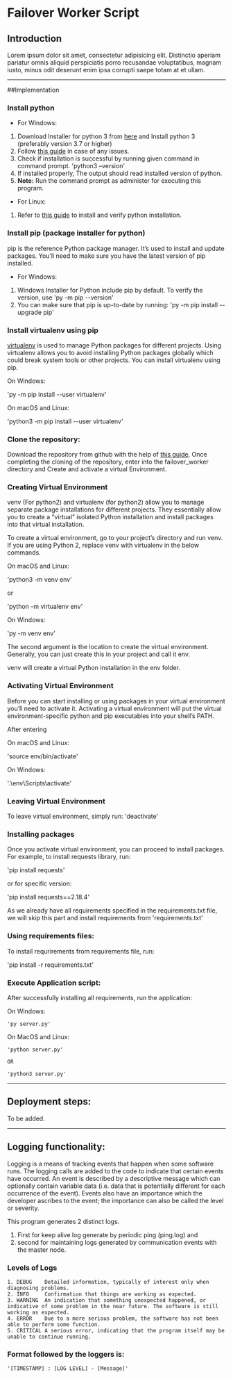 # Failover Worker Script 

## Introduction

Lorem ipsum dolor sit amet, consectetur adipisicing elit. Distinctio aperiam pariatur omnis aliquid perspiciatis porro recusandae voluptatibus, magnam iusto, minus odit deserunt enim ipsa corrupti saepe totam at et ullam.

----
##Implementation

### Install python

- For Windows:
1. Download Installer for python 3 from [here](https://www.python.org/downloads/windows/) and Install python 3 (preferably version 3.7 or higher)
2. Follow [this guide](https://www.howtogeek.com/197947/how-to-install-python-on-windows/) in case of any issues. 
3. Check if installation is successful by running given command in command prompt.
	'python3 –version'
4. If installed properly, The output should read installed version of python.
5. **Note:** Run the command prompt as administer for executing this program.

- For Linux:
1. Refer to [this guide](https://docs.python-guide.org/starting/install3/linux/) to install and verify python installation.

### Install pip (package installer for python)

pip is the reference Python package manager. It’s used to install and update packages. You’ll need to make sure you have the latest version of pip installed.

- For Windows:
1. Windows Installer for Python include pip by default. To verify the version, use 
'py -m pip --version'
2. You can make sure that pip is up-to-date by running:
'py -m pip install --upgrade pip' 

### Install virtualenv using pip

[virtualenv](https://packaging.python.org/key_projects/#virtualenv) is used to manage Python packages for different projects. Using virtualenv allows you to avoid installing Python packages globally which could break system tools or other projects. You can install virtualenv using pip.

On Windows:

'py -m pip install --user virtualenv'

On macOS and Linux:

'python3 -m pip install --user virtualenv'

### Clone the repository:

Download the repository from github with the help of [this guide](https://help.github.com/en/github/creating-cloning-and-archiving-repositories/cloning-a-repository). Once completing the cloning of the repository, enter into the failover_worker directory and Create and activate a virtual Environment.

### Creating Virtual Environment

venv (For python2) and virtualenv (for python2) allow you to manage separate package installations for different projects. They essentially allow you to create a “virtual” isolated Python installation and install packages into that virtual installation.

To create a virtual environment, go to your project’s directory and run venv. If you are using Python 2, replace venv with virtualenv in the below commands.

On macOS and Linux:

'python3 -m venv env'

or

'python -m virtualenv env'

On Windows:

'py -m venv env'

The second argument is the location to create the virtual environment. Generally, you can just create this in your project and call it env.

venv will create a virtual Python installation in the env folder.

### Activating Virtual Environment

Before you can start installing or using packages in your virtual environment you’ll need to activate it. Activating a virtual environment will put the virtual environment-specific python and pip executables into your shell’s PATH.

After entering  

On macOS and Linux:

'source env/bin/activate'

On Windows:

'.\env\Scripts\activate'

### Leaving Virtual Environment

To leave virtual environment, simply run:
'deactivate'

### Installing packages

Once you activate virtual environment, you can proceed to install packages. For example, to install requests library, run:

'pip install requests'

or for specific version:

'pip install requests==2.18.4'

As we already have all requirements specified in the requirements.txt file, we will skip this part and install requirements from 'requirements.txt'

### Using requirements files:

To install requrirements from requirements file, run:

'pip install -r requirements.txt'

### Execute Application script:

After successfully installing all requirements, run the application:

On Windows:

	'py server.py'

On MacOS and Linux:

	'python server.py'

	OR 

	'python3 server.py'

----
## Deployment steps:

To be added.

----
## Logging functionality:

Logging is a means of tracking events that happen when some software runs. The logging calls are added to the code to indicate that certain events have occurred. An event is described by a descriptive message which can optionally contain variable data (i.e. data that is potentially different for each occurrence of the event). Events also have an importance which the developer ascribes to the event; the importance can also be called the level or severity.

This program generates 2 distinct logs.
1. First for keep alive log generate by periodic ping (ping.log) and
1. second for maintaining logs generated by communication events with the master node.

### Levels of Logs

	1. DEBUG	Detailed information, typically of interest only when diagnosing problems.
	2. INFO		Confirmation that things are working as expected.
	3. WARNING	An indication that something unexpected happened, or indicative of some problem in the near future. The software is still working as expected.
	4. ERROR	Due to a more serious problem, the software has not been able to perform some function.
	5. CRITICAL	A serious error, indicating that the program itself may be unable to continue running.

### Format followed by the loggers is:
	'[TIMESTAMP] : [LOG LEVEL] - [Message]'
